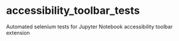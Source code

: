 # accessibility_toolbar_tests
Automated selenium tests for Jupyter Notebook accessibility toolbar extension
